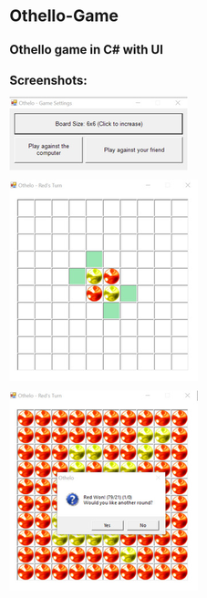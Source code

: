 # Othello-Game
## Othello game in C# with UI
## Screenshots:
![alt text](https://github.com/ShainHaroni/Othello-Game/blob/master/Screenshots/1.jpg "screenshot")

![alt text](https://github.com/ShainHaroni/Othello-Game/blob/master/Screenshots/2.jpg "screenshot")

![alt text](https://github.com/ShainHaroni/Othello-Game/blob/master/Screenshots/3.jpg "screenshot")
